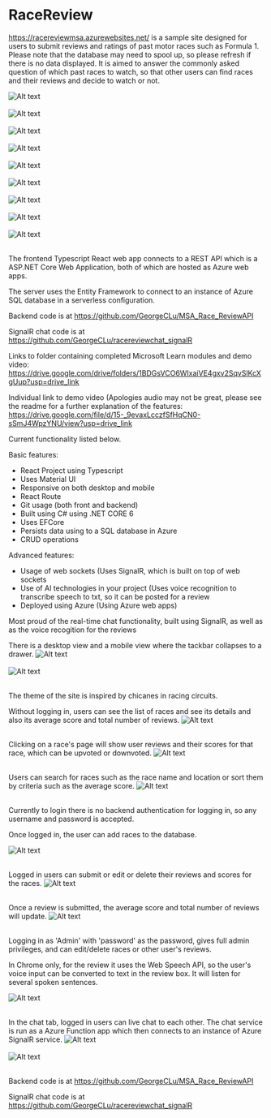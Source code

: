# RaceReview

https://racereviewmsa.azurewebsites.net/ is a sample site designed for users to submit reviews and ratings of past motor races such as Formula 1.
Please note that the database may need to spool up, so please refresh if there is no data displayed.
It is aimed to answer the commonly asked question of which past races to watch, so that other users can find races and their reviews and decide to watch or not.

![Alt text](reademeImages/2.png)<br/><br/>
![Alt text](reademeImages/5.png)<br/><br/>
![Alt text](reademeImages/6.png)<br/><br/>
![Alt text](reademeImages/7.png)<br/><br/>
![Alt text](reademeImages/9.png)<br/><br/>
![Alt text](reademeImages/10.png)<br/><br/>
![Alt text](reademeImages/12.png)<br/><br/>
![Alt text](reademeImages/13.png)<br/><br/>
![Alt text](reademeImages/14.png)<br/><br/>

The frontend Typescript React web app connects to a REST API which is a ASP.NET Core Web Application, both of which are hosted as Azure web apps.

The server uses the Entity Framework to connect to an instance of Azure SQL database in a serverless configuration.

Backend code is at https://github.com/GeorgeCLu/MSA_Race_ReviewAPI

SignalR chat code is at https://github.com/GeorgeCLu/racereviewchat_signalR

Links to folder containing completed Microsoft Learn modules and demo video:
https://drive.google.com/drive/folders/1BDGsVCO6WIxaiVE4gxv2SqvSlKcXgUup?usp=drive_link

Individual link to demo video (Apologies audio may not be great, please see the readme for a further explanation of the features:
https://drive.google.com/file/d/15-_9evaxLcczfSfHqCN0-sSmJ4WpzYNU/view?usp=drive_link

Current functionality listed below.

Basic features:
<ul>
  <li>React Project using Typescript</li>
  <li>Uses Material UI</li>
  <li>Responsive on both desktop and mobile</li>
  <li>React Route</li>
  <li>Git usage (both front and backend)</li>
  <li>Built using C# using .NET CORE 6</li>
  <li>Uses EFCore</li>
  <li>Persists data using to a SQL database in Azure</li>
  <li>CRUD operations</li>
</ul> 

Advanced features:
<ul>
  <li>Usage of web sockets (Uses SignalR, which is built on top of web sockets</li>
  <li>Use of AI technologies in your project (Uses voice recognition to transcribe speech to txt, so it can be posted for a review</li>
  <li>Deployed using Azure (Using Azure web apps)</li>
</ul> 

Most proud of the real-time chat functionality, built using SignalR, as well as as the voice recogition for the reviews

There is a desktop view and a mobile view where the tackbar collapses to a drawer.
![Alt text](reademeImages/32.png)<br/><br/>
![Alt text](reademeImages/36.png)<br/><br/>

The theme of the site is inspired by chicanes in racing circuits.

Without logging in, users can see the list of races and see its details and also its average score and total number of reviews. 
![Alt text](reademeImages/15.png)<br/><br/>

Clicking on a race's page will show user reviews and their scores for that race, which can be upvoted or downvoted.
![Alt text](reademeImages/29.png)<br/><br/>

Users can search for races such as the race name and location or sort them by criteria such as the average score.
![Alt text](reademeImages/20.png)<br/><br/>

Currently to login there is no backend authentication for logging in, so any username and password is accepted.

Once logged in, the user can add races to the database.

![Alt text](reademeImages/30.png)<br/><br/>

Logged in users can submit or edit or delete their reviews and scores for the races.
![Alt text](reademeImages/28.png)<br/><br/>

Once a review is submitted, the average score and total number of reviews will update.
![Alt text](reademeImages/25.png)<br/><br/>

Logging in as 'Admin' with 'password' as the password, gives full admin privileges, and can edit/delete races or other user's reviews.

In Chrome only, for the review it uses the Web Speech API, so the user's voice input can be converted to text in the review box.
It will listen for several spoken sentences.

![Alt text](reademeImages/31.png)<br/><br/>

In the chat tab, logged in users can live chat to each other.
The chat service is run as a Azure Function app which then connects to an instance of Azure SignalR service.
![Alt text](reademeImages/34.png)<br/><br/>
![Alt text](reademeImages/35.png)<br/><br/>

Backend code is at https://github.com/GeorgeCLu/MSA_Race_ReviewAPI

SignalR chat code is at https://github.com/GeorgeCLu/racereviewchat_signalR
